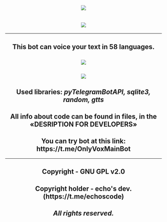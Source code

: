 <h1 align=center><img src="https://readme-typing-svg.herokuapp.com?font=Fira+Code&size=50&pause=1000&color=FFFFFF&center=true&vCenter=true&width=300&lines=OnlyVox"></h1>
<h1 align=center><img src="https://github.com/echocomplex/main/assets/102752755/9fb0b883-95db-4993-abfe-a6351f6bea15"></h1>

--- 

<h2 align=center>This bot can voice your text in 58 languages.</h2>

<h2 align=center><img src="https://github.com/echocomplex/main/assets/102752755/06f89f93-0af4-4cb0-96cc-8df4c968210b"></h2>

<h2 align=center><img src="https://github.com/echocomplex/main/assets/102752755/60b4da9c-afbb-4f3c-9940-01105fbe23f8"></h2>

<h2 align=center>Used libraries: <i>pyTelegramBotAPI, sqlite3, random, gtts</i></h2>

<h2 align=center>All info about code can be found in files, in the «DESRIPTION FOR DEVELOPERS»</h2>

<h2 align=center>You can try bot at this link: https://t.me/OnlyVoxMainBot</h2>

---

<h2 align=center><b>Copyright - GNU GPL v2.0</b></h2>
<h2 align=center><b>Copyright holder - echo's dev. (https://t.me/echoscode)</b></h2>
<h2 align=center><b><i>All rights reserved.</i></b></h2>
